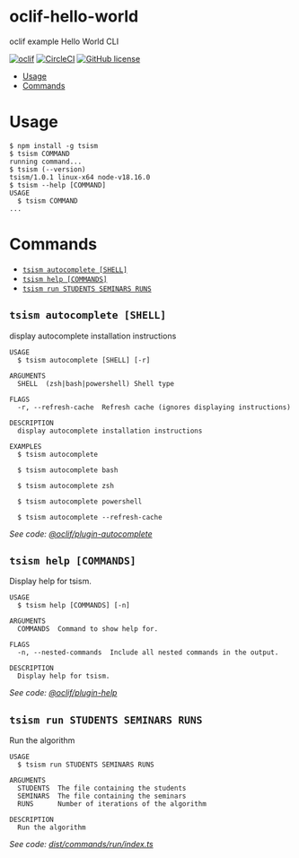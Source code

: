 oclif-hello-world
=================

oclif example Hello World CLI

[![oclif](https://img.shields.io/badge/cli-oclif-brightgreen.svg)](https://oclif.io)
[![CircleCI](https://circleci.com/gh/oclif/hello-world/tree/main.svg?style=shield)](https://circleci.com/gh/oclif/hello-world/tree/main)
[![GitHub license](https://img.shields.io/github/license/oclif/hello-world)](https://github.com/oclif/hello-world/blob/main/LICENSE)

<!-- toc -->
* [Usage](#usage)
* [Commands](#commands)
<!-- tocstop -->
# Usage
<!-- usage -->
```sh-session
$ npm install -g tsism
$ tsism COMMAND
running command...
$ tsism (--version)
tsism/1.0.1 linux-x64 node-v18.16.0
$ tsism --help [COMMAND]
USAGE
  $ tsism COMMAND
...
```
<!-- usagestop -->
# Commands
<!-- commands -->
* [`tsism autocomplete [SHELL]`](#tsism-autocomplete-shell)
* [`tsism help [COMMANDS]`](#tsism-help-commands)
* [`tsism run STUDENTS SEMINARS RUNS`](#tsism-run-students-seminars-runs)

## `tsism autocomplete [SHELL]`

display autocomplete installation instructions

```
USAGE
  $ tsism autocomplete [SHELL] [-r]

ARGUMENTS
  SHELL  (zsh|bash|powershell) Shell type

FLAGS
  -r, --refresh-cache  Refresh cache (ignores displaying instructions)

DESCRIPTION
  display autocomplete installation instructions

EXAMPLES
  $ tsism autocomplete

  $ tsism autocomplete bash

  $ tsism autocomplete zsh

  $ tsism autocomplete powershell

  $ tsism autocomplete --refresh-cache
```

_See code: [@oclif/plugin-autocomplete](https://github.com/oclif/plugin-autocomplete/blob/v2.2.0/src/commands/autocomplete/index.ts)_

## `tsism help [COMMANDS]`

Display help for tsism.

```
USAGE
  $ tsism help [COMMANDS] [-n]

ARGUMENTS
  COMMANDS  Command to show help for.

FLAGS
  -n, --nested-commands  Include all nested commands in the output.

DESCRIPTION
  Display help for tsism.
```

_See code: [@oclif/plugin-help](https://github.com/oclif/plugin-help/blob/v5.2.9/src/commands/help.ts)_

## `tsism run STUDENTS SEMINARS RUNS`

Run the algorithm

```
USAGE
  $ tsism run STUDENTS SEMINARS RUNS

ARGUMENTS
  STUDENTS  The file containing the students
  SEMINARS  The file containing the seminars
  RUNS      Number of iterations of the algorithm

DESCRIPTION
  Run the algorithm
```

_See code: [dist/commands/run/index.ts](https://github.com/neferin12/iSM/blob/v1.0.1/dist/commands/run/index.ts)_
<!-- commandsstop -->
